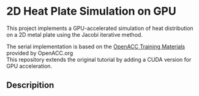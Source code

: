 # 2D Heat Plate Simulation on GPU

This project implements a GPU-accelerated simulation of heat distribution on a 2D metal plate using the Jacobi iterative method.

The serial implementation is based on the [OpenACC Training Materials](https://github.com/OpenACC/openacc-training-materials) provided by OpenACC.org  
This repository extends the original tutorial by adding a CUDA version for GPU acceleration.

## Descripition

##